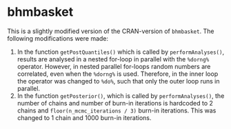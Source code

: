 
# bhmbasket

This is a slightly modified version of the CRAN-version of `bhmbasket`.
The following modifications were made:

1.  In the function `getPostQuantiles()` which is called by
    `performAnalyses()`, results are analysed in a nested for-loop in
    parallel with the `%dorng%` operator. However, in nested parallel
    for-loops random numbers are correlated, even when the `%dorng%` is
    used. Therefore, in the inner loop the operator was changed to
    `%do%`, such that only the outer loop runs in parallel.
2.  In the function `getPosterior()`, which is called by
    `performAnalyses()`, the number of chains and number of burn-in
    iterations is hardcoded to 2 chains and
    `floor(n_mcmc_iterations / 3)` burn-in iterations. This was changed
    to 1 chain and 1000 burn-in iterations.
